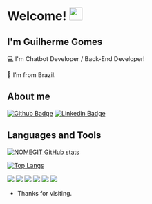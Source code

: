 # Welcome! <img src=https://github.com/TheDudeThatCode/TheDudeThatCode/blob/master/Assets/Earth.gif width="30">

## I'm Guilherme Gomes

:computer: I'm Chatbot Developer / Back-End Developer!

:house_with_garden: I’m from Brazil.


## About me
[![Github Badge](https://img.shields.io/badge/-Github-000?style=flat-square&logo=Github&logoColor=white&link=LINK_GIT)](https://github.com/GomesGuilherme07)
[![Linkedin Badge](https://img.shields.io/badge/-LinkedIn-blue?style=flat-square&logo=Linkedin&logoColor=white&link=LINK_LINKEDIN)](https://www.linkedin.com/in/guilhermeoliveira070/)


## Languages and Tools

[![NOMEGIT GitHub stats](https://github-readme-stats.vercel.app/api?username=GomesGuilherme07&show_icons=true&theme=dracula)](https://github.com/NOMEGIT/github-readme-stats)

[![Top Langs](https://github-readme-stats.vercel.app/api/top-langs/?username=GomesGuilherme07&theme=dracula)](https://github.com/NOMEGIT/github-readme-stats)

<code><img src="https://img.shields.io/badge/C%23-239120?style=for-the-badge&logo=c-sharp&logoColor=white"/></code>
<code><img src="https://img.shields.io/badge/Dart-0175C2?style=for-the-badge&logo=dart&logoColor=white"/></code>
<code><img src="https://img.shields.io/badge/HTML5-E34F26?style=for-the-badge&logo=html5&logoColor=white"/></code>
<code><img src="https://img.shields.io/badge/json-5E5C5C?style=for-the-badge&logo=json&logoColor=white"/></code>
<code><img src="https://img.shields.io/badge/Python-FFD43B?style=for-the-badge&logo=python&logoColor=blue"/></code>
<code><img src="https://img.shields.io/badge/JavaScript-323330?style=for-the-badge&logo=javascript&logoColor=F7DF1E"/></code>


- Thanks for visiting.

